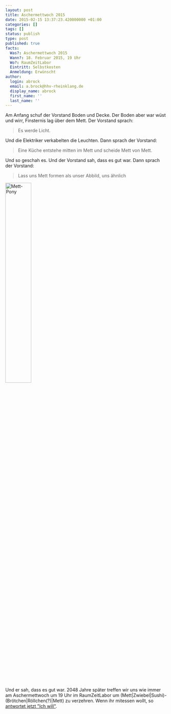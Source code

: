 ```yaml
---
layout: post
title: Aschermettwoch 2015
date: 2015-02-15 13:37:23.420000000 +01:00
categories: []
tags: []
status: publish
type: post
published: true
facts:
  Was?: Aschermettwoch 2015
  Wann?: 18. Februar 2015, 19 Uhr
  Wo?: RaumZeitLabor
  Eintritt: Selbstkosten
  Anmeldung: Erwünscht
author:
  login: abrock
  email: a.brock@hhv-rheinklang.de
  display_name: abrock
  first_name: ''
  last_name: ''
---
```

<p>
Am Anfang schuf der Vorstand Boden und Decke.  Der Boden aber war wüst und
wirr, Finsternis lag über dem Mett.  Der Vorstand sprach: <blockquote>Es werde
Licht.</blockquote>

Und die Elektriker verkabelten die Leuchten.  Dann sprach der Vorstand:
<blockquote>Eine Küche entstehe mitten im Mett und scheide Mett von
Mett.</blockquote>

Und so geschah es. Und der Vorstand sah, dass es gut war.  Dann sprach der
Vorstand: <blockquote>Lass uns Mett formen als unser Abbild, uns
ähnlich</blockquote>
</p>

<img style="width:40%" src="/assets/rarity-mett.jpg" alt="Mett-Pony">

<p>
Und er sah, dass es gut war.  2048 Jahre später treffen wir uns wie immer am
Aschermettwoch um 19 Uhr im RaumZeitLabor um
(Mett|Zwiebel|Sushi)-(Brötchen|Röllchen(?)|Mett) zu verzehren.  Wenn ihr
mitessen wollt, so <a href="mailto:info@raumzeitlabor.de">antwortet jetzt "Ich
will"</a>.
</p>

